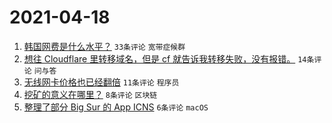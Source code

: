 # 2021-04-18

1. [韩国网费是什么水平？](https://www.v2ex.com/t/771392) `33条评论` `宽带症候群`
1. [想往 Cloudflare 里转移域名，但是 cf 就告诉我转移失败，没有报错。](https://www.v2ex.com/t/771388) `14条评论` `问与答`
1. [无线网卡价格也已经翻倍](https://www.v2ex.com/t/771396) `11条评论` `程序员`
1. [挖矿的意义在哪里？](https://www.v2ex.com/t/771413) `8条评论` `区块链`
1. [整理了部分 Big Sur 的 App ICNS](https://www.v2ex.com/t/771387) `6条评论` `macOS`
